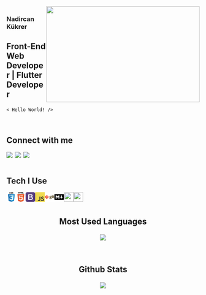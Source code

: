 <img src = "https://media.tenor.com/h9hbSTdgeiQAAAAC/burday%C4%B1m-garavel.gif" align = right width = "400" height = "250">

### Nadircan Kükrer 

## Front-End Web Developer | Flutter Developer

`< Hello World! />`


<br/>


## Connect with me

[<img  width="22" src="https://unpkg.com/simple-icons@v4/icons/linkedin.svg" align="left" />][linkedin]
[<img  width="22" src="https://unpkg.com/simple-icons@v4/icons/discord.svg" align="left" />][discord]
[<img  width="22" src="https://unpkg.com/simple-icons@v4/icons/hackerrank.svg" align="left" />][hackerrank]

 
<br />
<br />

## Tech I Use

<img align="left" src="https://raw.githubusercontent.com/github/explore/80688e429a7d4ef2fca1e82350fe8e3517d3494d/topics/css/css.png" width = "25" height="25">
<img align="left" src="https://raw.githubusercontent.com/github/explore/80688e429a7d4ef2fca1e82350fe8e3517d3494d/topics/html/html.png" width = "25" height="25">
<img align="left" src="https://raw.githubusercontent.com/github/explore/80688e429a7d4ef2fca1e82350fe8e3517d3494d/topics/bootstrap/bootstrap.png" width = "25" height="25">
<img align="left" src="https://raw.githubusercontent.com/github/explore/80688e429a7d4ef2fca1e82350fe8e3517d3494d/topics/javascript/javascript.png" width = "25" height="25">
<img align="left" src="https://raw.githubusercontent.com/github/explore/80688e429a7d4ef2fca1e82350fe8e3517d3494d/topics/git/git.png" width = "25" height="25">
<img align="left" src="https://raw.githubusercontent.com/github/explore/80688e429a7d4ef2fca1e82350fe8e3517d3494d/topics/markdown/markdown.png" width = "25" height="25">
<img align="left" src="https://raw.githubusercontent.com/github/explore/80688e429a7d4ef2fca1e82350fe8e3517d3494d/topics/markdown/dart.png" width = "25" height="25">
<img align="left" src="https://raw.githubusercontent.com/github/explore/80688e429a7d4ef2fca1e82350fe8e3517d3494d/topics/markdown/flutter.png" width = "25" height="25">

<br/>
<br/>



## <p align="center"> Most Used Languages </p>

<p align="center"> <img src="https://github-readme-stats.vercel.app/api/top-langs/?username=nadircankukrer&layout=compact&theme=dark"> </p>

 


<br/>


## <p align="center">Github Stats</p>
 
<p align="center",> <img  src="https://github-readme-stats.vercel.app/api?username=nadircankukrer&theme=dark"> </p>
 








[linkedin]: https://www.linkedin.com/in/nadircan-k%C3%BCkrer-16201125a/
 [discord]: https://discord.com/users/756646818795749399
[hackerrank]: https://www.hackerrank.com/kukrernadircan
